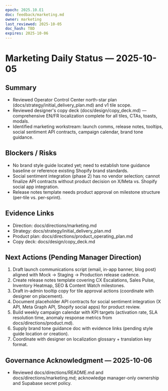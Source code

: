 ```yaml
---
epoch: 2025.10.E1
doc: feedback/marketing.md
owner: marketing
last_reviewed: 2025-10-05
doc_hash: TBD
expires: 2025-10-06
---
```

# Marketing Daily Status — 2025-10-05

## Summary
- Reviewed Operator Control Center north-star plan (docs/strategy/initial_delivery_plan.md) and v1 tile scope.
- Reviewed designer's copy deck (docs/design/copy_deck.md) — comprehensive EN/FR localization complete for all tiles, CTAs, toasts, modals.
- Identified marketing workstream: launch comms, release notes, tooltips, social sentiment API contracts, campaign calendar, brand tone guidance.

## Blockers / Risks
- No brand style guide located yet; need to establish tone guidance baseline or reference existing Shopify brand standards.
- Social sentiment integration (phase 2) has no vendor selection; cannot finalize API contracts without product decision on X/Meta vs. Shopify social app integration.
- Release notes template needs product approval on milestone structure (per-tile vs. per-sprint).

## Evidence Links
- Direction: docs/directions/marketing.md
- Strategy: docs/strategy/initial_delivery_plan.md
- Product plan: docs/directions/product_operating_plan.md
- Copy deck: docs/design/copy_deck.md

## Next Actions (Pending Manager Direction)
1. Draft launch communications script (email, in-app banner, blog post) aligned with Mock → Staging → Production release cadence.
2. Create release notes template covering CX Escalations, Sales Pulse, Inventory Heatmap, SEO & Content Watch milestones.
3. Draft in-admin tooltip copy for tile approval actions (coordinate with designer on placement).
4. Document placeholder API contracts for social sentiment integration (X API, Meta Graph API, Shopify social apps) for product review.
5. Build weekly campaign calendar with KPI targets (activation rate, SLA resolution time, anomaly response metrics from docs/directions/product.md).
6. Supply brand tone guidance doc with evidence links (pending style guide location or creation).
7. Coordinate with designer on localization glossary + translation key format.

## Governance Acknowledgment — 2025-10-06
- Reviewed docs/directions/README.md and docs/directions/marketing.md; acknowledge manager-only ownership and Supabase secret policy.

